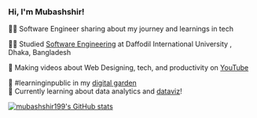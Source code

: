 <!-- Level 1: Simple bio and stats -->

### Hi, I'm Mubashshir!

🧑‍💻 Software Engineer sharing about my journey and learnings in tech<br/>

🧑‍💼 Studied [Software Engineering](https://daffodilvarsity.edu.bd/department/swe) at Daffodil International University , Dhaka, Bangladesh<br/>

🎨 Making videos about Web Designing, tech, and productivity on [YouTube](https://youtube.com/@mubashshir199?si=xMDhWfxuqbg0oktu)<br/>

🌷 #learninginpublic in my [digital garden](https://magdelinehuang.com/)<br/> 
💭 Currently learning about data analytics and [dataviz](https://pudding.cool/2018/08/pockets/)!<br/>

<!-- GitHub stats from https://github.com/anuraghazra/github-readme-stats -->

[![mubashshir199's GitHub stats](https://github-readme-stats.vercel.app/api?username=mubashshir199)](https://github.com/anuraghazra/github-readme-stats)
